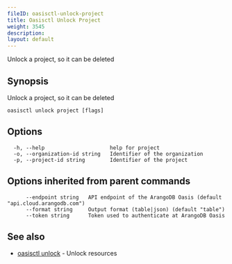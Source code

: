 ```yaml
---
fileID: oasisctl-unlock-project
title: Oasisctl Unlock Project
weight: 3545
description: 
layout: default
---
```

Unlock a project, so it can be deleted

## Synopsis

Unlock a project, so it can be deleted

```
oasisctl unlock project [flags]
```

## Options

```
  -h, --help                     help for project
  -o, --organization-id string   Identifier of the organization
  -p, --project-id string        Identifier of the project
```

## Options inherited from parent commands

```
      --endpoint string   API endpoint of the ArangoDB Oasis (default "api.cloud.arangodb.com")
      --format string     Output format (table|json) (default "table")
      --token string      Token used to authenticate at ArangoDB Oasis
```

## See also

* [oasisctl unlock]()	 - Unlock resources

